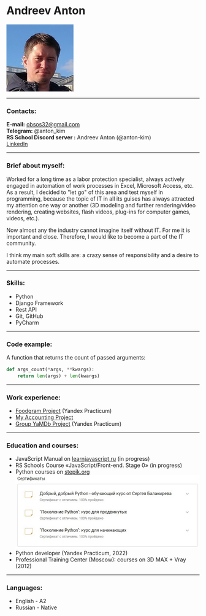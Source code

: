 # Andreev Anton
![Photo](assets/img/photo.jpg)

---

### Contacts:
**E-mail:** obsos32@gmail.com<br>
**Telegram:** @anton_kim<br>
**RS School Discord server :** Andreev Anton (@anton-kim)<br>
[LinkedIn](https://www.linkedin.com/in/anton-andreev-675428161/)

---

### Brief about myself:
Worked for a long time as a labor protection specialist, always actively engaged in automation of work processes in Excel, Microsoft Access, etc. As a result, I decided to "let go" of this area and test myself in programming, because the topic of IT in all its guises has always attracted my attention one way or another (3D modeling and further rendering/video rendering, creating websites, flash videos, plug-ins for computer games, videos, etc.).<br>

Now almost any the industry cannot imagine itself without IT. For me it is important and close. Therefore, I would like to become a part of the IT community.<br>

I think my main soft skills are: a crazy sense of responsibility and a desire to automate processes.

---

### Skills:
- Python
- Django Framework
- Rest API
- Git, GitHub
- PyCharm

---

### Code example:
A function that returns the count of passed arguments:
```python
def args_count(*args, **kwargs):
    return len(args) + len(kwargs)
```

---

### Work experience:
- [Foodgram Project](https://github.com/Anton-Kim/foodgram-project-react) (Yandex Practicum)
- [My Accounting Project](https://github.com/Anton-Kim/my_buh)
- [Group YaMDb Project](https://github.com/Anton-Kim/api_yamdb) (Yandex Practicum)

---

### Education and courses:
- JavaScript Manual on [learnjavascript.ru](https://learn.javascript.ru/) (in progress)
- RS Schools Course «JavaScript/Front-end. Stage 0» (in progress)
- Python courses on [stepik.org](https://stepik.org/)<br>![Certificates](assets/img/certifs.jpg)
- Python developer (Yandex Practicum, 2022)
- Professional Training Center (Moscow): courses on 3D MAX + Vray (2012)

---

### Languages:
- English - A2
- Russian - Native
